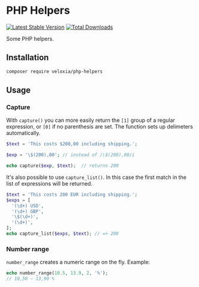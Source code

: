 # PHP Helpers

[![Latest Stable Version](https://img.shields.io/packagist/v/veloxia/php-helpers.svg?style=flat-square)](https://packagist.org/packages/veloxia/php-helpers)
[![Total Downloads](https://img.shields.io/packagist/dt/veloxia/php-helpers.svg?style=flat-square)](https://packagist.org/packages/veloxia/php-helpers)

Some PHP helpers.

## Installation

```bash
composer require veloxia/php-helpers
```

## Usage

### Capture

With `capture()` you can more easily return the `[1]` group of a regular expression, or `[0]` if no parenthesis are set. The function sets up delimeters automatically.

``` php
$text = 'This costs $200,00 including shipping.';

$exp = '\$(200),00'; // instead of /\$(200),00/i

echo capture($exp, $text);  // returns 200
```

It's also possible to use `capture_list()`. In this case the first match in the list of expressions will be returned.

``` php
$text = 'This costs 200 EUR including shipping.';
$exps = [
  '(\d+) USD',
  '(\d+) GBP',
  '\$(\d+)',
  '(\d+)',
];
echo capture_list($exps, $text); // => 200
```

### Number range

`number_range` creates a numeric range on the fly. Example:

``` php
echo number_range(10.5, 13.9, 2, '%');
// 10,50 – 13,90 %
```
